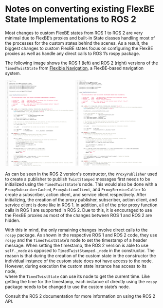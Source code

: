 # Notes on converting existing FlexBE State Implementations to ROS 2

Most changes to custom FlexBE states from ROS 1 to ROS 2 are very minimal due to
FlexBE’s proxies and built-in State classes handling most of the processes for
the custom states behind the scenes. As a result, the biggest changes to custom
FlexBE states focus on configuring the FlexBE proxies as well as handle any
direct calls to ROS 1’s rospy package.

The following image shows the ROS 1 (left) and ROS 2 (right) versions of the `TimedTwistState` from [Flexible Navigation](https://github.com/flexbe/flexible_navigation.git), a FlexBE-based navigation system.

![ROS1 vs. ROS2 state implementations](./timed_twist_state_conversion.png)

As can be seen in the ROS 2 version's constructor, the `ProxyPublisher` used to create a publisher to publish `TwistStamped` messages first needs to be initialized using the `TimedTwistState`'s node.
This would also be done with a `ProxySubscriberCached`, `ProxyActionClient`, and `ProxyServiceCaller` to create a subscriber, action client, and service client respectively.
After initializing, the creation of the proxy publisher, subscriber, action client,
and service client is done like in ROS 1.
In addition, all of the prior proxy function calls in ROS 1 are supported in ROS 2.
Due to this, it is encouraged to use the FlexBE proxies as most of the changes
between ROS 1 and ROS 2 are hidden.

With this in mind, the only remaining changes involve direct calls to the `rospy` package.
As shown in the respective ROS 1 and ROS 2 code, they use `rospy` and the
`TimedTwistState`’s node to set the timestamp of a header message.
When setting the timestamp, the ROS 2 version is able to use `self._node` as
opposed to `TimedTwistStamped._node` in the constructor.
The reason is that during the creation of the custom state in the constructor
the individual instance of the custom state does not have access to the node.
However, during execution the custom state instance has access to its node,  
where the `TimedTwistState` can use its node to get the current time.
Like getting the time for the timestamp, each instance of directly using the
`rospy` package needs to be changed to use the custom state’s node.

Consult the ROS 2 documentation for more information on using the ROS 2 API.
